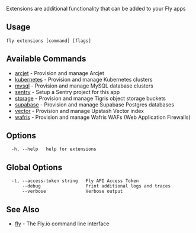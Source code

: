 Extensions are additional functionality that can be added to your Fly apps

## Usage
~~~
fly extensions [command] [flags]
~~~

## Available Commands
* [arcjet](/docs/flyctl/extensions-arcjet/)	 - Provision and manage Arcjet
* [kubernetes](/docs/flyctl/extensions-kubernetes/)	 - Provision and manage Kubernetes clusters
* [mysql](/docs/flyctl/extensions-mysql/)	 - Provision and manage MySQL database clusters
* [sentry](/docs/flyctl/extensions-sentry/)	 - Setup a Sentry project for this app
* [storage](/docs/flyctl/extensions-storage/)	 - Provision and manage Tigris object storage buckets
* [supabase](/docs/flyctl/extensions-supabase/)	 - Provision and manage Supabase Postgres databases
* [vector](/docs/flyctl/extensions-vector/)	 - Provision and manage Upstash Vector index
* [wafris](/docs/flyctl/extensions-wafris/)	 - Provision and manage Wafris WAFs (Web Application Firewalls)

## Options

~~~
  -h, --help   help for extensions
~~~

## Global Options

~~~
  -t, --access-token string   Fly API Access Token
      --debug                 Print additional logs and traces
      --verbose               Verbose output
~~~

## See Also

* [fly](/docs/flyctl/help/)	 - The Fly.io command line interface

